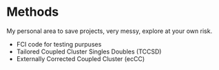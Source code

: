 # Methods

My personal area to save projects, very messy, explore at your own risk.

 - FCI code for testing purpuses
 - Tailored Coupled Cluster Singles Doubles (TCCSD)
 - Externally Corrected Coupled Cluster (ecCC)

